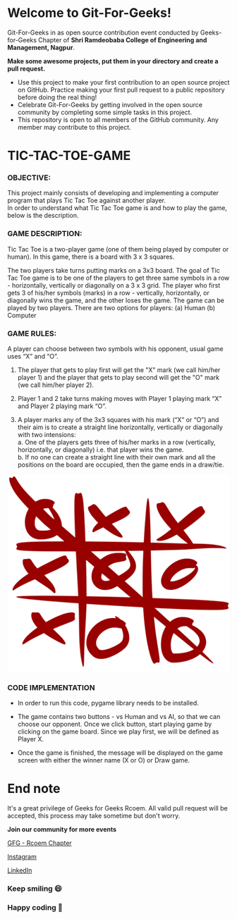 # Welcome to Git-For-Geeks!

Git-For-Geeks in as open source contribution event conducted by Geeks-for-Geeks Chapter of **Shri Ramdeobaba College of Engineering and Management, Nagpur**.

**Make some awesome projects, put them in your directory and create a pull request.**

- Use this project to make your first contribution to an open source project on GitHub. Practice making your first pull request to a public repository before doing the real thing!
- Celebrate Git-For-Geeks by getting involved in the open source community by completing some simple tasks in this project.
- This repository is open to all members of the GitHub community. Any member may contribute to this project.

# TIC-TAC-TOE-GAME

### OBJECTIVE:
This project mainly consists of developing and implementing a computer program that plays Tic Tac Toe against another player.<br/>
In order to understand what Tic Tac Toe game is and how to play the game, below is the description.

### GAME DESCRIPTION:
Tic Tac Toe is a two-player game (one of them being played by computer or human). In this game, there is a board with 3 x 3 squares.<br/>

The two players take turns putting marks on a 3x3 board. The goal of Tic Tac Toe game is to be one of the players to get three same symbols in a row - horizontally, vertically or diagonally on a 3 x 3 grid.  The player who first gets 3 of his/her symbols (marks) in a row - vertically, horizontally, or diagonally wins the game, and the other loses the game. 
The game can be played by two players. There are two options for players: (a) Human  (b) Computer

### GAME RULES:
A player can choose between two symbols with his opponent, usual game uses “X” and “O”. 
1.	The player that gets to play first will get the "X" mark (we call him/her player 1) and the player that gets to play second will get the "O" mark (we call him/her player 2).

2.	Player 1 and 2 take turns making moves with Player 1 playing mark “X” and Player 2 playing mark “O”.

3.	A player marks any of the 3x3 squares with his mark (“X” or “O”) and their aim is to create a straight line horizontally, vertically or diagonally with two intensions:<br/>
a.	One of the players gets three of his/her marks in a row (vertically, horizontally, or diagonally) i.e. that player wins the game.<br/>
b.	If no one can create a straight line with their own mark and all the positions on the board are occupied, then the game ends in a  draw/tie.

![](Tic_tac_toe.svg.png)

### CODE IMPLEMENTATION

* In order to run this code, pygame library needs to be installed. 

* The game contains two buttons - vs Human and vs AI, so that we can choose our opponent. Once we click button, start playing game by clicking on the game board. Since we play first, we will be defined as Player X. 

* Once the game is finished, the message will be displayed on the game screen with either the winner name (X or O) or Draw game.

# **End note**
It's a great privilege of Geeks for Geeks Rcoem. All valid pull request will be accepted, this process may take sometime but don't worry.

**Join our community for more events**

[GFG - Rcoem Chapter](https://linktr.ee/gfgrcoem)

[Instagram](https://www.instagram.com/gfg_rcoem_chapter/)

[LinkedIn](https://www.linkedin.com/company/geeksforgeeks-rcoem-chapter/)

### **Keep smiling 😄**

### **Happy coding 🥳**